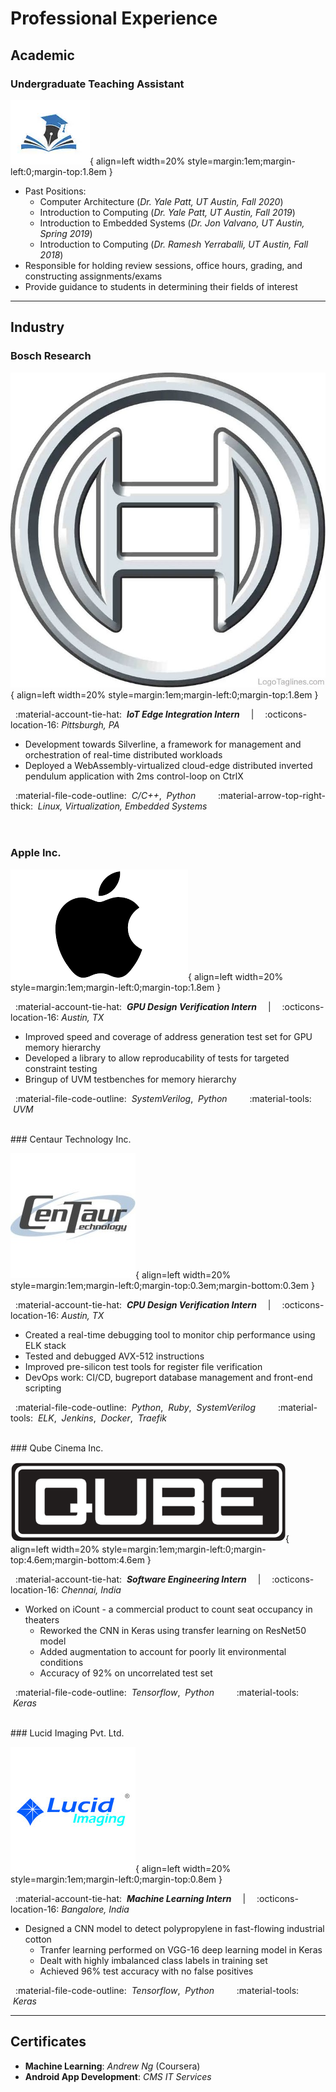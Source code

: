 # Professional Experience

## Academic

### Undergraduate Teaching Assistant

![ta](assets/experience/Teaching.png){ align=left width=20% style=margin:1em;margin-left:0;margin-top:1.8em }

* Past Positions:
    * Computer Architecture (*Dr. Yale Patt, UT Austin, Fall 2020*)
    * Introduction to Computing (*Dr. Yale Patt, UT Austin, Fall 2019*)
    * Introduction to Embedded Systems (*Dr. Jon Valvano, UT Austin, Spring 2019*)
    * Introduction to Computing (*Dr. Ramesh Yerraballi, UT Austin, Fall 2018*)
* Responsible for holding review sessions, office hours, grading, and constructing
 assignments/exams
* Provide guidance to students in determining their fields of interest 

---

## Industry

### Bosch Research

![bosch](assets/experience/Bosch.jpg){ align=left width=20% style=margin:1em;margin-left:0;margin-top:1.8em }

&nbsp; :material-account-tie-hat: &nbsp;***IoT Edge Integration Intern***
&emsp;|&emsp; :octicons-location-16: *Pittsburgh, PA*

* Development towards Silverline, a framework for management and orchestration of real-time distributed workloads
* Deployed a WebAssembly-virtualized cloud-edge distributed inverted pendulum application with 2ms control-loop on CtrlX

&nbsp; :material-file-code-outline: &nbsp;*C/C++*, &nbsp;*Python*
&emsp;&emsp; :material-arrow-top-right-thick: &nbsp;*Linux, Virtualization, Embedded Systems*
<br/>
<br/>
<br/>

### Apple Inc.

![apple](assets/experience/Apple.png){ align=left width=20% style=margin:1em;margin-left:0;margin-top:1.8em }

&nbsp; :material-account-tie-hat: &nbsp;***GPU Design Verification Intern***
&emsp;|&emsp; :octicons-location-16: *Austin, TX*


* Improved speed and coverage of address generation test set for GPU memory hierarchy
* Developed a library to allow reproducability of tests for targeted constraint testing
* Bringup of UVM testbenches for memory hierarchy

&nbsp; :material-file-code-outline: &nbsp;*SystemVerilog*, &nbsp;*Python*
&emsp;&emsp; :material-tools: &nbsp;*UVM*



<br/>
### Centaur Technology Inc.

![centaur](assets/experience/Centaur.jpeg){ align=left width=20% style=margin:1em;margin-left:0;margin-top:0.3em;margin-bottom:0.3em }

&nbsp; :material-account-tie-hat: &nbsp;***CPU Design Verification Intern***
&emsp;|&emsp; :octicons-location-16: *Austin, TX*


* Created a real-time debugging tool to monitor chip performance using ELK stack
* Tested and debugged AVX-512 instructions
* Improved pre-silicon test tools for register file verification
* DevOps work: CI/CD, bugreport database management and front-end scripting

&nbsp; :material-file-code-outline: &nbsp;*Python*, &nbsp;*Ruby*, &nbsp;*SystemVerilog*
&emsp;&emsp; :material-tools: &nbsp;*ELK*, &nbsp;*Jenkins*, &nbsp;*Docker*, &nbsp;*Traefik*



<br/>
### Qube Cinema Inc.

![qube](assets/experience/Qube.png){ align=left width=20% style=margin:1em;margin-left:0;margin-top:4.6em;margin-bottom:4.6em }

&nbsp; :material-account-tie-hat: &nbsp;***Software Engineering Intern***
&emsp;|&emsp; :octicons-location-16: *Chennai, India*


* Worked on iCount - a commercial product to count seat occupancy in theaters
    * Reworked the CNN in Keras using transfer learning on ResNet50 model
    * Added augmentation to account for poorly lit environmental conditions
    * Accuracy of 92% on uncorrelated test set

&nbsp; :material-file-code-outline: &nbsp;*Tensorflow*, &nbsp;*Python*
&emsp;&emsp; :material-tools: &nbsp;*Keras*



<br/>
### Lucid Imaging Pvt. Ltd.

![lucid](assets/experience/Lucid.jpeg){ align=left width=20% style=margin:1em;margin-left:0;margin-top:0.8em }

&nbsp; :material-account-tie-hat: &nbsp;***Machine Learning Intern***
&emsp;|&emsp; :octicons-location-16: *Bangalore, India*


* Designed a CNN model to detect polypropylene in fast-flowing industrial cotton
    * Tranfer learning performed on VGG-16 deep learning model in Keras
    * Dealt with highly imbalanced class labels in training set
    * Achieved 96% test accuracy with no false positives

&nbsp; :material-file-code-outline: &nbsp;*Tensorflow*, &nbsp;*Python*
&emsp;&emsp; :material-tools: &nbsp;*Keras*


---

## Certificates

* **Machine Learning**: *Andrew Ng* (Coursera)
* **Android App Development**: *CMS IT Services*

<br/>
<br/>
